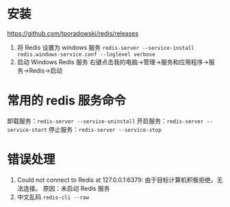 # 安装

https://github.com/tporadowski/redis/releases

1. 将 Redis 设置为 windows 服务
   `redis-server --service-install redis.windows-service.conf --loglevel verbose`
2. 启动 Windows Redis 服务
   右键点击我的电脑->管理->服务和应用程序->服务->Redis->启动

# 常用的 redis 服务命令

卸载服务：`redis-server --service-uninstall`
开启服务：`redis-server --service-start`
停止服务：`redis-server --service-stop`

# 错误处理

1. Could not connect to Redis at 127.0.0.1:6379: 由于目标计算机积极拒绝，无法连接。
   原因：未启动 Redis 服务
2. 中文乱码
   `redis-cli --raw`
